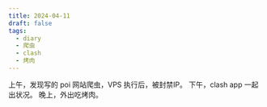 ```yaml
---
title: 2024-04-11
draft: false
tags:
  - diary
  - 爬虫
  - clash
  - 烤肉
---
```

 
上午，发现写的 poi 网站爬虫，VPS 执行后，被封禁IP。
下午，clash app 一起出状况。
晚上，外出吃烤肉。